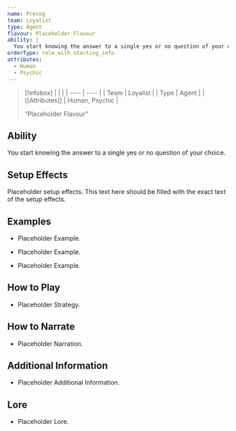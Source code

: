 ```yaml
---
name: Precog
team: Loyalist
type: Agent
flavour: Placeholder Flavour
ability: |
  You start knowing the answer to a single yes or no question of your choice.
orderType: role_with_starting_info
attributes:
  - Human
  - Psychic
---
```

> [!infobox]
> |  |  |
> | ---- | ---- |
> | Team | Loyalist |
> | Type | Agent |
> | [[Attributes]] | Human, Psychic |
> 
>  “Placeholder Flavour”

## Ability
You start knowing the answer to a single yes or no question of your choice.

## Setup Effects
Placeholder setup effects. This text here should be filled with the exact text of the setup effects.

## Examples
- Placeholder Example.

- Placeholder Example.

- Placeholder Example.

## How to Play
- Placeholder Strategy.

## How to Narrate
- Placeholder Narration.

## Additional Information
- Placeholder Additional Information.

## Lore
- Placeholder Lore.